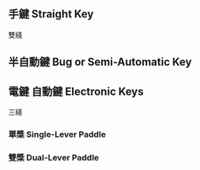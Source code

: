 ## 手鍵 Straight Key

雙綫



## 半自動鍵 Bug or Semi-Automatic Key



## 電鍵 自動鍵 Electronic Keys

三綫

### 單槳 Single-Lever Paddle



### 雙槳 Dual-Lever Paddle

